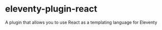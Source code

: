 # eleventy-plugin-react

A plugin that allows you to use React as a templating language for Eleventy
